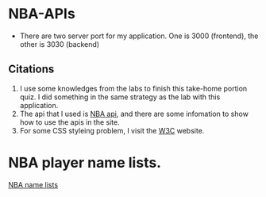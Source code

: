 # NBA-APIs
- There are two server port for my application. One is 3000 (frontend), the other is 3030 (backend)

## Citations

1. I use some knowledges from the labs to finish this take-home portion quiz. I did something in the same strategy as the lab with this application.
2. The api that I used is [NBA api](https://www.balldontlie.io/#introduction), and there are some infomation to show how to use the apis in the site.
3. For some CSS styleing problem, I visit the [W3C](https://www.w3schools.com/css/) website.

# NBA player name lists.

[NBA name lists](https://www.britannica.com/topic/list-of-basketball-players-2026593)

